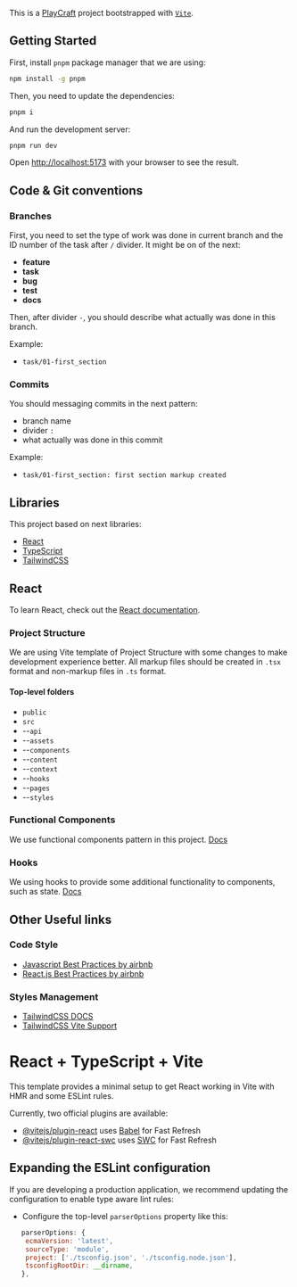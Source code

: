 This is a [PlayCraft](https://develop--friendly-liger-e2f2a2.netlify.app/) project bootstrapped with [`Vite`](https://vitejs.dev/).

## Getting Started

First, install `pnpm` package manager that we are using:
```bash
npm install -g pnpm
```
Then, you need to update the dependencies:

```bash
pnpm i
```

And run the development server:

```bash
pnpm run dev
```

Open [http://localhost:5173](http://localhost:5173) with your browser to see the result.

## Code & Git conventions

### Branches

First, you need to set the type of work was done in current branch and the ID number of the task after `/` divider. It might be on of the next:
  - **feature**
  - **task**
  - **bug**
  - **test**
  - **docs**

Then, after divider `-`, you should describe what actually was done in this branch.

Example:
  - `task/01-first_section`

### Commits

You should messaging commits in the next pattern:
 - branch name
 - divider `:`
 - what actually was done in this commit

 Example:
  - `task/01-first_section: first section markup created`

## Libraries

This project based on next libraries:
 - [React](https://reactjs.org/)
 - [TypeScript](https://www.typescriptlang.org/)
 - [TailwindCSS](https://tailwindcss.com/)

## React

To learn React, check out the [React documentation](https://react.dev/).

### Project Structure

We are using Vite template of Project Structure with some changes to make development experience better. All markup files should be created in `.tsx` format and non-markup files in `.ts` format.

#### Top-level folders

 - `public`
 - `src`
 - --`api`
 - --`assets`
 - --`components`
 - --`content`
 - --`context`
 - --`hooks`
 - --`pages`
 - --`styles`
 
### Functional Components

We use functional components pattern in this project. [Docs](https://beta.reactjs.org/learn/describing-the-ui)

### Hooks

We using hooks to provide some additional functionality to components, such as state. [Docs](https://react.dev/reference/react)

## Other Useful links

### Code Style
- [Javascript Best Practices by airbnb](https://github.com/airbnb/javascript)
- [React.js Best Practices by airbnb](https://github.com/airbnb/javascript/tree/master/react)

### Styles Management

- [TailwindCSS DOCS](https://tailwindcss.com/)
- [TailwindCSS Vite Support](https://tailwindcss.com/docs/guides/vite)


# React + TypeScript + Vite

This template provides a minimal setup to get React working in Vite with HMR and some ESLint rules.

Currently, two official plugins are available:

- [@vitejs/plugin-react](https://github.com/vitejs/vite-plugin-react/blob/main/packages/plugin-react/README.md) uses [Babel](https://babeljs.io/) for Fast Refresh
- [@vitejs/plugin-react-swc](https://github.com/vitejs/vite-plugin-react-swc) uses [SWC](https://swc.rs/) for Fast Refresh

## Expanding the ESLint configuration

If you are developing a production application, we recommend updating the configuration to enable type aware lint rules:

- Configure the top-level `parserOptions` property like this:

```js
   parserOptions: {
    ecmaVersion: 'latest',
    sourceType: 'module',
    project: ['./tsconfig.json', './tsconfig.node.json'],
    tsconfigRootDir: __dirname,
   },
